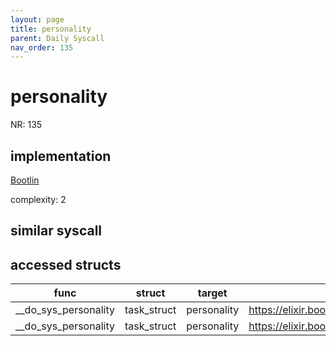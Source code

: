 ```yaml
---
layout: page
title: personality
parent: Daily Syscall
nav_order: 135
---
```

        

# personality
NR: 135

## implementation
[Bootlin](https://elixir.bootlin.com/linux/v6.14.7/source/kernel/exec_domain.c#L38)

complexity: 2


## similar syscall


## accessed structs

|func|struct|target|location|has_read|has_write|
|--|--|--|--|--|--|
|__do_sys_personality|task_struct|personality|https://elixir.bootlin.com/linux/v6.14.7/source/kernel/exec_domain.c#L43|false|false|
|__do_sys_personality|task_struct|personality|https://elixir.bootlin.com/linux/v6.14.7/source/kernel/exec_domain.c#L40|true|true|
